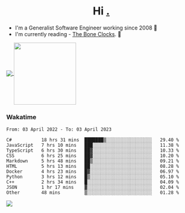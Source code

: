 <h1 align="center">Hi <a href="https://www.hackerrank.com/erasmosaraujo">.</a></h1>
 
- I'm a Generalist Software Engineer working  since 2008 🚀
- I'm currently reading - <a href="https://www.amazon.ca/Bone-Clocks-David-Mitchell/dp/0340921625">The Bone Clocks</a>. 📘
  
<p align="left">
  <a href="https://github.com/erasmosoares/github-readme-stats">
    <img
      align="center"
      src="https://github-readme-stats.vercel.app/api/top-langs/?username=erasmosoares&theme=radical&layout=compact"
    />
  </a>
  <a href="https://github.com/erasmosoares/github-readme-stats">
    <img
      align="center"
      height="165"
      src="https://github-readme-stats.vercel.app/api?username=erasmosoares&theme=radical&count_private=true&show_icons=true&custom_title=Github%20Status&hide=issues"
    />
  </a>
</p>

<!--
 ### Repo 
 
<p align="left">
 <a href="https://github.com/erasmosoares/github-readme-stats">
    <img
      align="center"
      height="165"
      src="https://github-readme-stats.vercel.app/api/pin?username=erasmosoares&repo=sample-node&title_color=fff&icon_color=f9f9f9&text_color=9f9f9f&bg_color=151515"
    />
  </a>
  <a href="https://github.com/erasmosoares/github-readme-stats">
    <img
      align="center"
      height="165"
      src="https://github-readme-stats.vercel.app/api/pin?username=erasmosoares&repo=sample-node&title_color=fff&icon_color=f9f9f9&text_color=9f9f9f&bg_color=151515"
    />
  </a>
</p>
-->

 ### Wakatime 

<!--START_SECTION:waka-->

```text
From: 03 April 2022 - To: 03 April 2023

C#           18 hrs 31 mins  ███████▒░░░░░░░░░░░░░░░░░   29.40 %
JavaScript   7 hrs 10 mins   ███░░░░░░░░░░░░░░░░░░░░░░   11.38 %
TypeScript   6 hrs 30 mins   ██▓░░░░░░░░░░░░░░░░░░░░░░   10.33 %
CSS          6 hrs 25 mins   ██▓░░░░░░░░░░░░░░░░░░░░░░   10.20 %
Markdown     5 hrs 48 mins   ██▒░░░░░░░░░░░░░░░░░░░░░░   09.21 %
HTML         5 hrs 13 mins   ██░░░░░░░░░░░░░░░░░░░░░░░   08.28 %
Docker       4 hrs 23 mins   █▓░░░░░░░░░░░░░░░░░░░░░░░   06.97 %
Python       3 hrs 12 mins   █▒░░░░░░░░░░░░░░░░░░░░░░░   05.10 %
C++          2 hrs 34 mins   █░░░░░░░░░░░░░░░░░░░░░░░░   04.09 %
JSON         1 hr 17 mins    ▓░░░░░░░░░░░░░░░░░░░░░░░░   02.04 %
Other        48 mins         ▒░░░░░░░░░░░░░░░░░░░░░░░░   01.28 %
```

<!--END_SECTION:waka-->

![](https://komarev.com/ghpvc/?username=erasmosoares&color=brightgreen)
